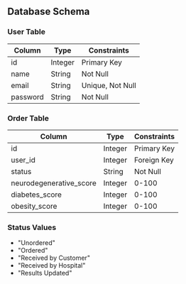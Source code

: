 ## Database Schema

### User Table
| Column   | Type    | Constraints       |
|----------|---------|-------------------|
| id       | Integer | Primary Key       |
| name     | String  | Not Null          |
| email    | String  | Unique, Not Null  |
| password | String  | Not Null          |

### Order Table
| Column                  | Type    | Constraints       |
|-------------------------|---------|-------------------|
| id                      | Integer | Primary Key       |
| user_id                 | Integer | Foreign Key       |
| status                  | String  | Not Null          |
| neurodegenerative_score | Integer | 0-100             |
| diabetes_score          | Integer | 0-100             |
| obesity_score           | Integer | 0-100             |

### Status Values
- "Unordered"
- "Ordered"
- "Received by Customer"
- "Received by Hospital"
- "Results Updated"